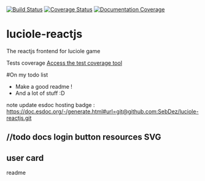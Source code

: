 [![Build Status](https://travis-ci.org/SebDez/luciole-reactjs.svg?branch=master)](https://travis-ci.org/SebDez/luciole-reactjs)
[![Coverage Status](https://coveralls.io/repos/github/SebDez/luciole-reactjs/badge.svg?branch=master)](https://coveralls.io/github/SebDez/luciole-reactjs?branch=master)
[![Documentation Coverage](https://doc.esdoc.org/github.com/SebDez/luciole-reactjs/badge.svg)](https://doc.esdoc.org/github.com/SebDez/luciole-reactjs/)

# luciole-reactjs
The reactjs frontend for luciole game

Tests coverage [Access the test coverage tool](../coverage/index.html)

#On my todo list
- Make a good readme !
- And a lot of stuff :D

note update esdoc hosting badge : https://doc.esdoc.org/-/generate.html#url=git@github.com:SebDez/luciole-reactjs.git


//todo
docs
login button
resources SVG
--
user card
--
readme 
